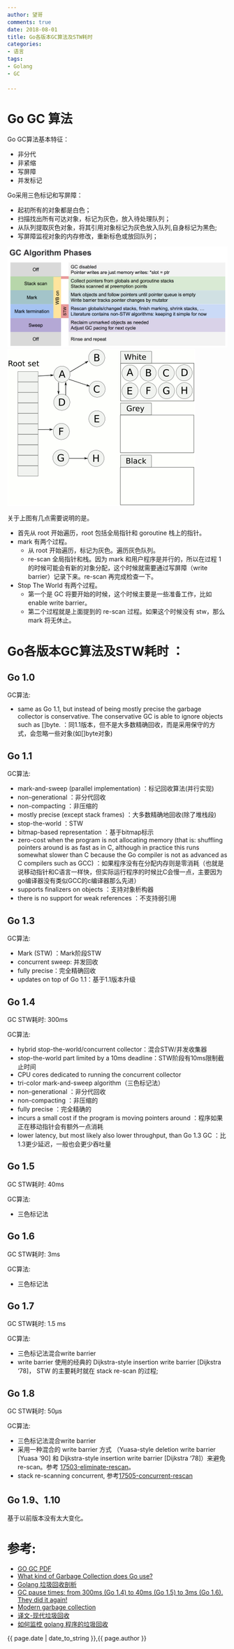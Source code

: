 ```yaml
---
author: 望哥
comments: true
date: 2018-08-01
title: Go各版本GC算法及STW耗时
categories:
- 语言
tags:
- Golang
- GC

---
```


# Go GC 算法

Go GC算法基本特征：
- 非分代
- 非紧缩
- 写屏障
- 并发标记

Go采用三色标记和写屏障：
- 起初所有的对象都是白色；
- 扫描找出所有可达对象，标记为灰色，放入待处理队列；
- 从队列提取灰色对象，将其引用对象标记为灰色放入队列,自身标记为黑色;
- 写屏障监视对象的内存修改，重新标色或放回队列；

![](media/files/gc/golang_gc_phases.png)
![](media/files/gc/Animation_of_tri-color_garbage_collection.gif)

关于上图有几点需要说明的是。

- 首先从 root 开始遍历，root 包括全局指针和 goroutine 栈上的指针。
- mark 有两个过程。
    - 从 root 开始遍历，标记为灰色。遍历灰色队列。
    - re-scan 全局指针和栈。因为 mark 和用户程序是并行的，所以在过程 1 的时候可能会有新的对象分配，这个时候就需要通过写屏障（write barrier）记录下来。re-scan 再完成检查一下。
- Stop The World 有两个过程。
    - 第一个是 GC 将要开始的时候，这个时候主要是一些准备工作，比如 enable write barrier。
    - 第二个过程就是上面提到的 re-scan 过程。如果这个时候没有 stw，那么 mark 将无休止。

# Go各版本GC算法及STW耗时 ：

## Go 1.0
GC算法:
- same as Go 1.1, but instead of being mostly precise the garbage collector is conservative. The conservative GC is able to ignore objects such as []byte.  ：同1.1版本，但不是大多数精确回收，而是采用保守的方式，会忽略一些对象(如[]byte对象)

## Go 1.1
GC算法:
- mark-and-sweep (parallel implementation) ：标记回收算法(并行实现)
- non-generational  ：非分代回收
- non-compacting  ：非压缩的
- mostly precise (except stack frames)  ：大多数精确地回收(除了堆栈段)
- stop-the-world  ：STW
- bitmap-based representation  ：基于bitmap标示
- zero-cost when the program is not allocating memory (that is: shuffling pointers around is as fast as in C, although in practice this runs somewhat slower than C because the Go compiler is not as advanced as C compilers such as GCC)  ：如果程序没有在分配内存则是零消耗（也就是说移动指针和C语言一样快，但实际运行程序的时候比C会慢一点，主要因为go编译器没有类似GCC的c编译器那么先进）
- supports finalizers on objects  ：支持对象析构器
- there is no support for weak references  ：不支持弱引用

## Go 1.3
GC算法:
- Mark (STW)  ：Mark阶段STW
- concurrent sweep: 并发回收
- fully precise：完全精确回收
- updates on top of Go 1.1：基于1.1版本升级

## Go 1.4

GC STW耗时: 300ms

GC算法:
- hybrid stop-the-world/concurrent collector：混合STW/并发收集器
- stop-the-world part limited by a 10ms deadline：STW阶段有10ms限制截止时间
- CPU cores dedicated to running the concurrent collector
- tri-color mark-and-sweep algorithm（三色标记法）
- non-generational ：非分代回收
- non-compacting ：非压缩的
- fully precise ：完全精确的
- incurs a small cost if the program is moving pointers around ：程序如果正在移动指针会有额外一点消耗
- lower latency, but most likely also lower throughput, than Go 1.3 GC ：比1.3更少延迟，一般也会更少吞吐量

## Go 1.5
GC STW耗时: 40ms

GC算法:
- 三色标记法


## Go 1.6
GC STW耗时: 3ms

GC算法:
- 三色标记法


## Go 1.7
GC STW耗时: 1.5 ms

GC算法:
- 三色标记法混合write barrier
- write barrier 使用的经典的 Dijkstra-style insertion write barrier [Dijkstra ‘78]， STW 的主要耗时就在 stack re-scan 的过程;


## Go 1.8
GC STW耗时: 50µs

GC算法:
- 三色标记法混合write barrier
- 采用一种混合的 write barrier 方式 （Yuasa-style deletion write barrier [Yuasa ‘90] 和 Dijkstra-style insertion write barrier [Dijkstra ‘78]）来避免 re-scan。参考 [17503-eliminate-rescan](https://github.com/golang/proposal/blob/master/design/17503-eliminate-rescan.md)。
- stack re-scanning concurrent, 参考[17505-concurrent-rescan](https://github.com/golang/proposal/blob/master/design/17505-concurrent-rescan.md)

## Go 1.9、1.10
基于以前版本没有太大变化。

# 参考:
- [GO GC PDF](https://talks.golang.org/2015/go-gc.pdf)
- [What kind of Garbage Collection does Go use?](https://stackoverflow.com/questions/7823725/what-kind-of-garbage-collection-does-go-use)
- [Golang 垃圾回收剖析](http://legendtkl.com/2017/04/28/golang-gc/)
- [GC pause times: from 300ms (Go 1.4) to 40ms (Go 1.5) to 3ms (Go 1.6). They did it again!
](https://www.reddit.com/r/golang/comments/43cpy6/gc_pause_times_from_300ms_go_14_to_40ms_go_15_to/)
- [Modern garbage collection](https://blog.plan99.net/modern-garbage-collection-911ef4f8bd8e)
- [译文-现代垃圾回收](https://segmentfault.com/a/1190000007926782)
- [如何监控 golang 程序的垃圾回收](http://holys.im/2016/07/01/monitor-golang-gc/)


{{ page.date | date_to_string }},{{ page.author }}